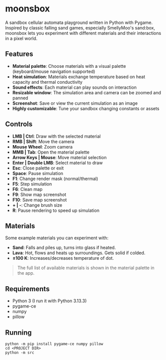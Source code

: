 # moonsbox

A sandbox cellular automata playground written in Python with Pygame. Inspired by classic falling sand games, especially SmellyMoo's sand:box, moonsbox lets you experiment with different materials and their interactions in a pixel world.

## Features

- **Material palette**: Choose materials with a visual palette (keyboard/mouse navigation supported)
- **Heat simulation**: Materials exchange temperature based on heat capacity and thermal conductivity
- **Sound effects**: Each material can play sounds on interaction
- **Resizable window**: The simulation area and camera can be zoomed and panned
- **Screenshot**: Save or view the current simulation as an image
- **Highly customizable**: Tune your sandbox changing constants or assets

## Controls

- **LMB | Ctrl**: Draw with the selected material
- **RMB | Shift**: Move the camera
- **Mouse Wheel**: Zoom camera
- **MMB | Tab**: Open the material palette
- **Arrow Keys | Mouse**: Move material selection
- **Enter | Double LMB**: Select material to draw
- **Esc**: Close palette or exit
- **Space**: Pause simulation
- **F1**: Change render mask (normal/thermal)
- **F5**: Step simulation
- **F6**: Clean map
- **F9**: Show map screenshot
- **F10**: Save map screenshot
- **+ | -**: Change brush size
- **R**: Pause rendering to speed up simulation

## Materials

Some example materials you can experiment with:

- **Sand**: Falls and piles up, turns into glass if heated.
- **Lava**: Hot, flows and heats up surroundings. Gets solid if colded.
- **±100 K**: Increases/decreases temperature of dot.

> The full list of available materials is shown in the material palette in the app.

## Requirements

- Python 3 (I run it with Python 3.13.3)
- pygame-ce
- numpy
- pillow

## Running

```
python -m pip install pygame-ce numpy pillow
cd <PROJECT DIR>
python -m src
```